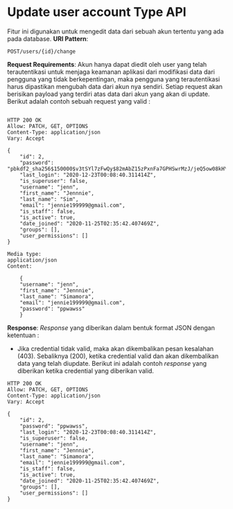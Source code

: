 # Update user account Type API

Fitur ini digunakan untuk mengedit data dari sebuah akun tertentu yang ada pada database.
**URI Pattern**:
```
POST/users/{id}/change
```
**Request Requirements**:
Akun hanya dapat diedit oleh user yang telah terautentikasi untuk menjaga keamanan aplikasi dari modifikasi data dari pengguna yang tidak berkepentingan, maka pengguna yang terautentikasi harus dipastikan mengubah data dari akun nya sendiri.
Setiap request akan berisikan payload yang terdiri atas data dari akun yang akan di update.
Berikut adalah contoh sebuah request yang valid :
```

HTTP 200 OK
Allow: PATCH, GET, OPTIONS
Content-Type: application/json
Vary: Accept

{
    "id": 2,
    "password": "pbkdf2_sha256$150000$v3tSYl7zFwQy$82mAbZ15zPxnFa7GPHSwrMzJ/jeQ5ow08kHYWzhmdHw=",
    "last_login": "2020-12-23T00:08:40.311414Z",
    "is_superuser": false,
    "username": "jenn",
    "first_name": "Jennnie",
    "last_name": "Sim",
    "email": "jennie199999@gmail.com",
    "is_staff": false,
    "is_active": true,
    "date_joined": "2020-11-25T02:35:42.407469Z",
    "groups": [],
    "user_permissions": []
}

Media type:
application/json
Content:

    {
    "username": "jenn",
    "first_name": "Jennnie",
    "last_name": "Simamora",
    "email": "jennie199999@gmail.com",
    "password": "ppwawss"
    }

```

**Response**:
*Response* yang diberikan dalam bentuk format JSON dengan ketentuan :
- Jika credential tidak valid, maka akan dikembalikan pesan kesalahan (403). Sebaliknya (200), ketika credential valid dan akan dikembalikan data yang telah diupdate.
Berikut ini adalah contoh *response* yang diberikan ketika credential yang diberikan valid.
```
HTTP 200 OK
Allow: PATCH, GET, OPTIONS
Content-Type: application/json
Vary: Accept

{
    "id": 2,
    "password": "ppwawss",
    "last_login": "2020-12-23T00:08:40.311414Z",
    "is_superuser": false,
    "username": "jenn",
    "first_name": "Jennnie",
    "last_name": "Simamora",
    "email": "jennie199999@gmail.com",
    "is_staff": false,
    "is_active": true,
    "date_joined": "2020-11-25T02:35:42.407469Z",
    "groups": [],
    "user_permissions": []
}

```